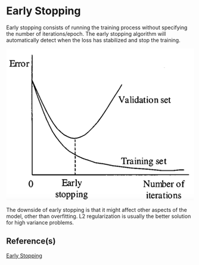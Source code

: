 # Early Stopping

Early stopping consists of running the training process without specifying the number of iterations/epoch. The early stopping algorithm
will automatically detect when the loss has stabilized and stop the training.

![early](../docs/EarlyStopping.png)

The downside of early stopping is that it might affect other aspects of the model, other than overfitting. L2 regularization
is usually the better solution for high variance problems.

## Reference(s)
[Early Stopping](https://machinelearningmastery.com/early-stopping-to-avoid-overtraining-neural-network-models/)